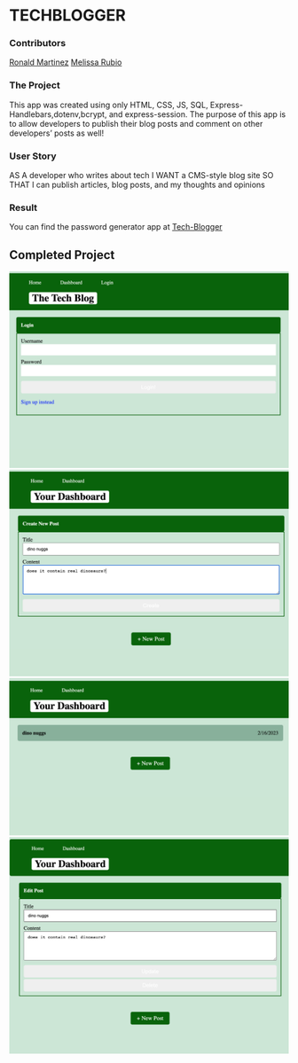 # TECHBLOGGER

### **Contributors**
[Ronald Martinez](https://github.com/RonaldMartinez00)
[Melissa Rubio]()
### **The Project**
This app was created using only HTML, CSS, JS, SQL, Express-Handlebars,dotenv,bcrypt, and express-session. The purpose of this app is to allow developers to publish their blog posts and comment on other developers’ posts as well!

### **User Story**
AS A developer who writes about tech
I WANT a CMS-style blog site
SO THAT I can publish articles, blog posts, and my thoughts and opinions

### **Result**


You can find the password generator app at [Tech-Blogger](https://github.com/RonaldMartinez00/Tech-Blogger)

## **Completed Project**
![](/assets/ss1.png)
![](/assets/ss2.png)
![](/assets/ss3.png)
![](/assets/ss4.png)

